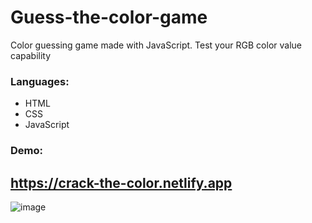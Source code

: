 # Guess-the-color-game
Color guessing game made with JavaScript. Test your RGB color value capability
### Languages: 
* HTML
* CSS
* JavaScript 
### Demo:
## https://crack-the-color.netlify.app
![image](https://user-images.githubusercontent.com/81018331/228562273-a27d5723-7961-42af-b7fb-1511f720572f.png)
